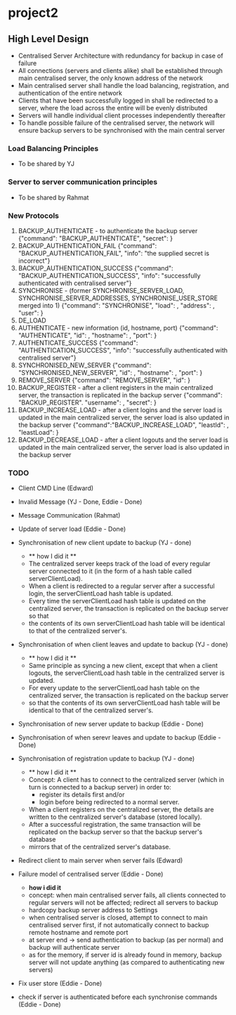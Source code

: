 # project2

## High Level Design
- Centralised Server Architecture with redundancy for backup in case of failure
- All connections (servers and clients alike) shall be established through main centralised server, the only known address of the network
- Main centralised server shall handle the load balancing, registration, and authentication of the entire network
- Clients that have been successfully logged in shall be redirected to a server, where the load across the entire will be evenly distributed
- Servers will handle individual client processes independently thereafter
- To handle possible failure of the centralised server, the network will ensure backup servers to be synchronised with the main central server

### Load Balancing Principles
- To be shared by YJ

### Server to server communication principles
- To be shared by Rahmat

### New Protocols
1. BACKUP_AUTHENTICATE - to authenticate the backup server
  {"command": "BACKUP_AUTHENTICATE",
  "secret": <secret>}
2. BACKUP_AUTHENTICATION_FAIL
  {"command": "BACKUP_AUTHENTICATION_FAIL",
  "info": "the supplied secret is incorrect"}
3. BACKUP_AUTHENTICATION_SUCCESS
  {"command": "BACKUP_AUTHENTICATION_SUCCESS",
  "info": "successfully authenticated with centralised server"}
4. SYNCHRONISE - (former SYNCHRONISE_SERVER_LOAD, SYNCHRONISE_SERVER_ADDRESSES, SYNCHRONISE_USER_STORE merged into 1)
  {"command": "SYNCHRONISE",
  "load": <server client load>,
  "address": <server addresses>,
  "user": <user store>}
5. DE_LOAD 
6. AUTHENTICATE - new information (id, hostname, port)
  {"command": "AUTHENTICATE",
  "id": <server id>,
  "hostname": <server hostname>,
  "port": <port number>}
7. AUTHENTICATE_SUCCESS
  {"command": "AUTHENTICATION_SUCCESS",
  "info": "successfully authenticated with centralised server"}
8. SYNCHRONISED_NEW_SERVER
  {"command": "SYNCHRONISED_NEW_SERVER",
  "id": <server id>,
  "hostname": <server hostname>,
  "port": <port number>}
9. REMOVE_SERVER
  {"command": "REMOVE_SERVER",
  "id": <server id>}
10. BACKUP_REGISTER - after a client registers in the main centralized server, the transaction is replicated in the backup server
  {"command": "BACKUP_REGISTER".
  "username": <username>,
  "secret": <secret>}
11. BACKUP_INCREASE_LOAD - after a client logins and the server load is updated in the main centralized server, the server load is also updated in the backup server
  {"command":"BACKUP_INCREASE_LOAD",
  "leastId": <server id>,
  "leastLoad": <load count>}
12. BACKUP_DECREASE_LOAD - after a client logouts and the server load is updated in the main centralized server, the server load is also updated in the backup server

### TODO
- Client CMD Line (Edward)
- Invalid Message (YJ - Done, Eddie - Done)
- Message Communication (Rahmat)
- Update of server load (Eddie - Done)
- Synchronisation of new client update to backup (YJ - done)
  - ** how I did it **
  - The centralized server keeps track of the load of every regular server connected to it (in the form of a hash table called serverClientLoad).
  - When a client is redirected to a regular server after a successful login, the serverClientLoad hash table is updated.
  - Every time the serverClientLoad hash table is updated on the centralized server, the transaction is replicated on the backup server so that
  - the contents of its own serverClientLoad hash table will be identical to that of the centralized server's.
- Synchronisation of when client leaves and update to backup (YJ - done)
  - ** how I did it **
  - Same principle as syncing a new client, except that when a client logouts, the serverClientLoad hash table in the centralized server is updated.
  - For every update to the serverClientLoad hash table on the centralized server, the transaction is replicated on the backup server
  - so that the contents of its own serverClientLoad hash table will be identical to that of the centralized server's.
- Synchronisation of new server update to backup (Eddie - Done)
- Synchronisation of when serevr leaves and update to backup (Eddie - Done)
- Synchronisation of registration update to backup (YJ - done)
  - ** how I did it **
  - Concept: A client has to connect to the centralized server (which in turn is connected to a backup server) in order to:
      - register its details first and/or
      - login before being redirected to a normal server.
  - When a client registers on the centralized server, the details are written to the centralized server's database (stored locally).
  - After a successful registration, the same transaction will be replicated on the backup server so that the backup server's database
  - mirrors that of the centralized server's database.

- Redirect client to main server when server fails (Edward)
- Failure model of centralised server (Eddie - Done)
  - **how i did it**
  - concept: when main centralised server fails, all clients connected to regular servers will not be affected; redirect all servers to backup
  - hardcopy backup server address to Settings
  - when centralised server is closed, attempt to connect to main centralised server first, if not automatically connect to backup remote hostname and remote port
  - at server end -> send authentication to backup (as per normal) and backup will authenticate server
  - as for the memory, if server id is already found in memory, backup server will not update anything (as compared to authenticating new servers)
- Fix user store (Eddie - Done)
- check if server is authenticated before each synchronise commands (Eddie - Done)
